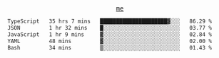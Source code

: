 <p align="center">
  <samp>
    <a href="https://yiwwhl.com">me</a>
  </samp>
</p>

<!--START_SECTION:waka-->

```txt
TypeScript   35 hrs 7 mins   █████████████████████▓░░░   86.29 %
JSON         1 hr 32 mins    █░░░░░░░░░░░░░░░░░░░░░░░░   03.77 %
JavaScript   1 hr 9 mins     ▓░░░░░░░░░░░░░░░░░░░░░░░░   02.84 %
YAML         48 mins         ▓░░░░░░░░░░░░░░░░░░░░░░░░   02.00 %
Bash         34 mins         ▒░░░░░░░░░░░░░░░░░░░░░░░░   01.43 %
```

<!--END_SECTION:waka-->